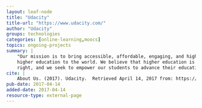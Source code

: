```yaml
---
layout: leaf-node
title: "Udacity"
title-url: "https://www.udacity.com/"
author: "Udacity"
groups: technologies
categories: [online-learning,moocs]
topics: ongoing-projects
summary: |
    "Our mission is to bring accessible, affordable, engaging, and highly effective
    higher education to the world. We believe that higher education is a basic human
    right, and we seek to empower our students to advance their education and careers."
cite: |
    About Us. (2017). Udacity.  Retrieved April 14, 2017 from: https://www.udacity.com/us
pub-date: 2017-04-14
added-date: 2017-04-14
resource-type: external-page
---
```

